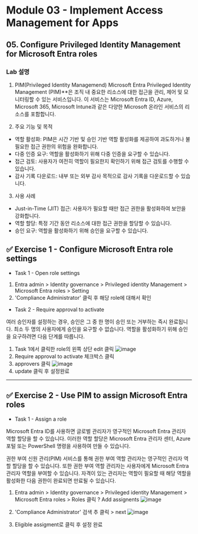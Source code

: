 # Module 03 - Implement Access Management for Apps
## 05. Configure Privileged Identity Management for Microsoft Entra roles

### Lab 설명 

1. PIM(Privileged Identity Managemend) 
Microsoft Entra Privileged Identity Management (PIM)**은 조직 내 중요한 리소스에 대한 접근을 관리, 제어 및 모니터링할 수 있는 서비스입니다. 이 서비스는 Microsoft Entra ID, Azure, Microsoft 365, Microsoft Intune과 같은 다양한 Microsoft 온라인 서비스의 리소스를 포함합니다.

2. 주요 기능 및 목적
* 역할 활성화: PIM은 시간 기반 및 승인 기반 역할 활성화를 제공하여 과도하거나 불필요한 접근 권한의 위험을 완화합니다.
* 다중 인증 요구: 역할을 활성화하기 위해 다중 인증을 요구할 수 있습니다.
* 접근 검토: 사용자가 여전히 역할이 필요한지 확인하기 위해 접근 검토를 수행할 수 있습니다.
* 감사 기록 다운로드: 내부 또는 외부 감사 목적으로 감사 기록을 다운로드할 수 있습니다.

3. 사용 사례
* Just-in-Time (JIT) 접근: 사용자가 필요할 때만 접근 권한을 활성화하여 보안을 강화합니다.
* 역할 할당: 특정 기간 동안 리소스에 대한 접근 권한을 할당할 수 있습니다.
* 승인 요구: 역할을 활성화하기 위해 승인을 요구할 수 있습니다.

## ✅  Exercise 1 - Configure Microsoft Entra role settings
* Task 1 - Open role settings

1. Entra admin > Identity governance > Privileged identity Management > Microsoft Entra roles > Setting
2. 'Compliance Administrator' 클릭 후 해당 role에 대해서 확인

* Task 2 - Require approval to activate

여러 승인자를 설정하는 경우, 승인은 그 중 한 명이 승인 또는 거부하는 즉시 완료됩니다. 최소 두 명의 사용자에게 승인을 요구할 수 없습니다. 역할을 활성화하기 위해 승인을 요구하려면 다음 단계를 따릅니다.

1. Task 1에서 클릭한 role의 왼쪽 상단 edit 클릭
![image](https://github.com/user-attachments/assets/9d4a7570-09eb-4e28-8174-47ffb655f8c7)
2. Require approval to activate 체크박스 클릭
3. approvers 클릭
![image](https://github.com/user-attachments/assets/284ed035-9a81-4aa5-ba22-881d0a791194)
4. update 클릭 후 설정완료

---

## ✅ Exercise 2 - Use PIM to assign Microsoft Entra roles
* Task 1 - Assign a role

Microsoft Entra ID를 사용하면 글로벌 관리자가 영구적인 Microsoft Entra 관리자 역할 할당을 할 수 있습니다. 이러한 역할 할당은 Microsoft Entra 관리자 센터, Azure 포털 또는 PowerShell 명령을 사용하여 만들 수 있습니다.

권한 부여 신원 관리(PIM) 서비스를 통해 권한 부여 역할 관리자는 영구적인 관리자 역할 할당을 할 수 있습니다. 또한 권한 부여 역할 관리자는 사용자에게 Microsoft Entra 관리자 역할을 부여할 수 있습니다. 자격이 있는 관리자는 역할이 필요할 때 해당 역할을 활성화한 다음 권한이 완료되면 만료될 수 있습니다.

1. Entra admin > Identity governance > Privileged identity Management > Microsoft Entra roles > Roles 클릭 ? Add assignents
![image](https://github.com/user-attachments/assets/eb205255-33da-442d-b359-7ee73cc7697b)

2. 'Compliance Administrator' 검색 추 클릭 > next
![image](https://github.com/user-attachments/assets/087b79f8-84c0-4cfd-bb84-2f2a1d8fabfd)

3. Eligible assigment로 클릭 후 설정 완료 
